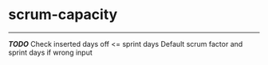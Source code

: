 # scrum-capacity

***
***TODO***
Check inserted days off <= sprint days
Default scrum factor and sprint days if wrong input